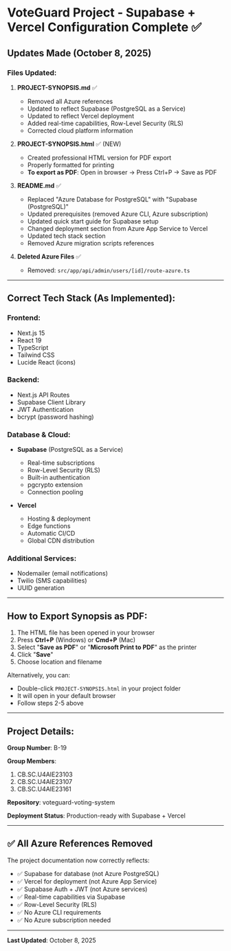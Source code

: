 # VoteGuard Project - Supabase + Vercel Configuration Complete ✅

## Updates Made (October 8, 2025)

### Files Updated:

1. **PROJECT-SYNOPSIS.md** ✅
   - Removed all Azure references
   - Updated to reflect Supabase (PostgreSQL as a Service)
   - Updated to reflect Vercel deployment
   - Added real-time capabilities, Row-Level Security (RLS)
   - Corrected cloud platform information

2. **PROJECT-SYNOPSIS.html** ✅ (NEW)
   - Created professional HTML version for PDF export
   - Properly formatted for printing
   - **To export as PDF**: Open in browser → Press Ctrl+P → Save as PDF

3. **README.md** ✅
   - Replaced "Azure Database for PostgreSQL" with "Supabase (PostgreSQL)"
   - Updated prerequisites (removed Azure CLI, Azure subscription)
   - Updated quick start guide for Supabase setup
   - Changed deployment section from Azure App Service to Vercel
   - Updated tech stack section
   - Removed Azure migration scripts references

4. **Deleted Azure Files** ✅
   - Removed: `src/app/api/admin/users/[id]/route-azure.ts`

---

## Correct Tech Stack (As Implemented):

### Frontend:
- Next.js 15
- React 19
- TypeScript
- Tailwind CSS
- Lucide React (icons)

### Backend:
- Next.js API Routes
- Supabase Client Library
- JWT Authentication
- bcrypt (password hashing)

### Database & Cloud:
- **Supabase** (PostgreSQL as a Service)
  - Real-time subscriptions
  - Row-Level Security (RLS)
  - Built-in authentication
  - pgcrypto extension
  - Connection pooling

- **Vercel**
  - Hosting & deployment
  - Edge functions
  - Automatic CI/CD
  - Global CDN distribution

### Additional Services:
- Nodemailer (email notifications)
- Twilio (SMS capabilities)
- UUID generation

---

## How to Export Synopsis as PDF:

1. The HTML file has been opened in your browser
2. Press **Ctrl+P** (Windows) or **Cmd+P** (Mac)
3. Select "**Save as PDF**" or "**Microsoft Print to PDF**" as the printer
4. Click "**Save**"
5. Choose location and filename

Alternatively, you can:
- Double-click `PROJECT-SYNOPSIS.html` in your project folder
- It will open in your default browser
- Follow steps 2-5 above

---

## Project Details:

**Group Number**: B-19

**Group Members**:
1. CB.SC.U4AIE23103
2. CB.SC.U4AIE23107
3. CB.SC.U4AIE23161

**Repository**: voteguard-voting-system

**Deployment Status**: Production-ready with Supabase + Vercel

---

## ✅ All Azure References Removed

The project documentation now correctly reflects:
- ✅ Supabase for database (not Azure PostgreSQL)
- ✅ Vercel for deployment (not Azure App Service)
- ✅ Supabase Auth + JWT (not Azure services)
- ✅ Real-time capabilities via Supabase
- ✅ Row-Level Security (RLS)
- ✅ No Azure CLI requirements
- ✅ No Azure subscription needed

---

**Last Updated**: October 8, 2025
